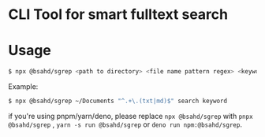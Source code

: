 # CLI Tool for smart fulltext search
# Usage
```sh
$ npx @bsahd/sgrep <path to directory> <file name pattern regex> <keywords...>
```
Example:
```sh
$ npx @bsahd/sgrep ~/Documents "^.+\.(txt|md)$" search keyword
```
if you're using pnpm/yarn/deno, please replace `npx @bsahd/sgrep` with `pnpx @bsahd/sgrep` , `yarn -s run @bsahd/sgrep` or `deno run npm:@bsahd/sgrep`.